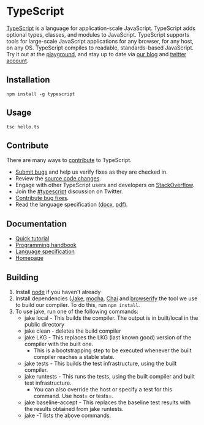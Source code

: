 # TypeScript

[TypeScript](http://www.typescriptlang.org/) is a language for application-scale JavaScript. TypeScript adds optional types, classes, and modules to JavaScript. TypeScript supports tools for large-scale JavaScript applications for any browser, for any host, on any OS. TypeScript compiles to readable, standards-based JavaScript. Try it out at the [playground](http://www.typescriptlang.org/Playground), and stay up to date via [our blog](http://blogs.msdn.com/typescript) and [twitter account](https://twitter.com/typescriptlang).

## Installation

```shell
npm install -g typescript
```

## Usage

```shell
tsc hello.ts
```

## Contribute

There are many ways to [contribute](https://github.com/Microsoft/TypeScript/blob/master/CONTRIBUTING.md) to TypeScript.
* [Submit bugs](https://github.com/Microsoft/TypeScript/issues) and help us verify fixes as they are checked in.
* Review the [source code changes](https://github.com/Microsoft/TypeScript/pulls).
* Engage with other TypeScript users and developers on [StackOverflow](http://stackoverflow.com/questions/tagged/typescript). 
* Join the [#typescript](http://twitter.com/#!/search/realtime/%23typescript) discussion on Twitter.
* [Contribute bug fixes](https://github.com/Microsoft/TypeScript/blob/master/CONTRIBUTING.md).
* Read the language specification ([docx](http://go.microsoft.com/fwlink/?LinkId=267121), [pdf](http://go.microsoft.com/fwlink/?LinkId=267238)).


## Documentation

*  [Quick tutorial](http://www.typescriptlang.org/Tutorial)
*  [Programming handbook](http://www.typescriptlang.org/Handbook)
*  [Language specification](http://go.microsoft.com/fwlink/?LinkId=267238)
*  [Homepage](http://www.typescriptlang.org/)

## Building

1.  Install [node](http://nodejs.org/) if you haven't already
2.  Install dependencies ([Jake](https://github.com/mde/jake), [mocha](http://visionmedia.github.io/mocha/), [Chai](http://chaijs.com/) and [browserify](http://browserify.org/) the tool we use to build our compiler. To do this, run `npm install`.
3.  To use jake, run one of the following commands: 
    - jake local - This builds the compiler. The output is in built/local in the public directory 
    - jake clean - deletes the build compiler 
    - jake LKG - This replaces the LKG (last known good) version of the compiler with the built one.
        - This is a bootstrapping step to be executed whenever the built compiler reaches a stable state.
    - jake tests - This builds the test infrastructure, using the built compiler. 
    - jake runtests - This runs the tests, using the built compiler and built test infrastructure. 
        - You can also override the host or specify a test for this command. Use host=<hostName> or tests=<testPath>. 
    - jake baseline-accept - This replaces the baseline test results with the results obtained from jake runtests. 
    - jake -T lists the above commands. 

